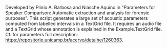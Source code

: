 Developed by Plinio A. Barbosa and Niasche Aquino in "Parameters for Speaker Comparison: Automatic extraction and analysis for forensic purposes". This script generates a large set of acoustic parameters computed from labelled intervals in a TextGrid file. It requires an audio file and a TextGrid whose annotation is explained in the Example.TextGrid file.
Cf. for parameters full description: https://repositorio.unicamp.br/acervo/detalhe/1260363.
